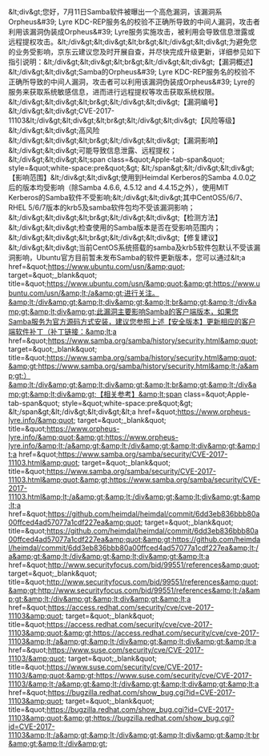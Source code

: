 &amp;lt;div&amp;gt;您好，7月11日Samba软件被曝出一个高危漏洞，该漏洞系Orpheus&amp;#39; Lyre KDC-REP服务名的校验不正确所导致的中间人漏洞，攻击者利用该漏洞伪装成Orpheus&amp;#39; Lyre服务实施攻击，被利用会导致信息泄露或远程提权攻击。&amp;lt;/div&amp;gt;&amp;lt;div&amp;gt;&amp;lt;br&amp;gt;&amp;lt;/div&amp;gt;&amp;lt;div&amp;gt;为避免您的业务受影响，京东云建议您及时开展自查，并尽快完成升级更新，详细参见如下指引说明：&amp;lt;/div&amp;gt;&amp;lt;div&amp;gt;&amp;lt;br&amp;gt;&amp;lt;/div&amp;gt;&amp;lt;div&amp;gt;【漏洞概述】&amp;lt;/div&amp;gt;&amp;lt;div&amp;gt;Samba的Orpheus&amp;#39; Lyre KDC-REP服务名的校验不正确所导致的中间人漏洞，攻击者可以利用该漏洞伪装成Orpheus&amp;#39; Lyre的服务来获取系统敏感信息，进而进行远程提权等攻击获取系统权限。&amp;lt;/div&amp;gt;&amp;lt;div&amp;gt;&amp;lt;br&amp;gt;&amp;lt;/div&amp;gt;&amp;lt;div&amp;gt;【漏洞编号】&amp;lt;/div&amp;gt;&amp;lt;div&amp;gt;CVE-2017-11103&amp;lt;/div&amp;gt;&amp;lt;div&amp;gt;&amp;lt;br&amp;gt;&amp;lt;/div&amp;gt;&amp;lt;div&amp;gt;【风险等级】&amp;lt;/div&amp;gt;&amp;lt;div&amp;gt;高风险&amp;lt;/div&amp;gt;&amp;lt;div&amp;gt;&amp;lt;br&amp;gt;&amp;lt;/div&amp;gt;&amp;lt;div&amp;gt;【漏洞影响】&amp;lt;/div&amp;gt;&amp;lt;div&amp;gt;可能导致信息泄露、远程提权；&amp;lt;/div&amp;gt;&amp;lt;div&amp;gt;&amp;lt;span class=&amp;quot;Apple-tab-span&amp;quot; style=&amp;quot;white-space:pre&amp;quot;&amp;gt;	&amp;lt;/span&amp;gt;&amp;lt;/div&amp;gt;&amp;lt;div&amp;gt;【影响范围】&amp;lt;/div&amp;gt;&amp;lt;div&amp;gt;使用到Heimdal Kerberos的Samba 4.0.0之后的版本均受影响（除Samba 4.6.6, 4.5.12 and 4.4.15之外），使用MIT Kerberos的Samba软件不受影响;&amp;lt;/div&amp;gt;&amp;lt;div&amp;gt;其中CentOS5/6/7、RHEL 5/6/7版本的krb5及samba软件包均不受该漏洞影响；&amp;lt;/div&amp;gt;&amp;lt;div&amp;gt;&amp;lt;br&amp;gt;&amp;lt;/div&amp;gt;&amp;lt;div&amp;gt;【检测方法】&amp;lt;/div&amp;gt;&amp;lt;div&amp;gt;检查使用的Samba版本是否在受影响范围内；&amp;lt;/div&amp;gt;&amp;lt;div&amp;gt;&amp;lt;br&amp;gt;&amp;lt;/div&amp;gt;&amp;lt;div&amp;gt;【修复建议】&amp;lt;/div&amp;gt;&amp;lt;div&amp;gt;当前CentOS系统搭载的samba及krb5软件包默认不受该漏洞影响，Ubuntu官方目前暂未发布Samba的软件更新版本，您可以通过&amp;lt;a href=&amp;quot;https://www.ubuntu.com/usn/&amp;quot; target=&amp;quot;_blank&amp;quot; title=&amp;quot;https://www.ubuntu.com/usn/&amp;quot;&amp;gt;https://www.ubuntu.com/usn/&amp;lt;/a&amp;gt;进行关注。&amp;lt;/div&amp;gt;&amp;lt;div&amp;gt;&amp;lt;br&amp;gt;&amp;lt;/div&amp;gt;&amp;lt;div&amp;gt;此漏洞主要影响Samba的客户端版本，如果您Samba服务为官方源码方式安装，建议您参照上述【安全版本】更新相应的客户端软件补丁（补丁链接：&amp;lt;a href=&amp;quot;https://www.samba.org/samba/history/security.html&amp;quot; target=&amp;quot;_blank&amp;quot; title=&amp;quot;https://www.samba.org/samba/history/security.html&amp;quot;&amp;gt;https://www.samba.org/samba/history/security.html&amp;lt;/a&amp;gt;）&amp;lt;/div&amp;gt;&amp;lt;div&amp;gt;&amp;lt;br&amp;gt;&amp;lt;/div&amp;gt;&amp;lt;div&amp;gt;【相关参考】&amp;lt;span class=&amp;quot;Apple-tab-span&amp;quot; style=&amp;quot;white-space:pre&amp;quot;&amp;gt;	&amp;lt;/span&amp;gt;&amp;lt;/div&amp;gt;&amp;lt;div&amp;gt;&amp;lt;a href=&amp;quot;https://www.orpheus-lyre.info/&amp;quot; target=&amp;quot;_blank&amp;quot; title=&amp;quot;https://www.orpheus-lyre.info/&amp;quot;&amp;gt;https://www.orpheus-lyre.info/&amp;lt;/a&amp;gt;&amp;lt;/div&amp;gt;&amp;lt;div&amp;gt;&amp;lt;a href=&amp;quot;https://www.samba.org/samba/security/CVE-2017-11103.html&amp;quot; target=&amp;quot;_blank&amp;quot; title=&amp;quot;https://www.samba.org/samba/security/CVE-2017-11103.html&amp;quot;&amp;gt;https://www.samba.org/samba/security/CVE-2017-11103.html&amp;lt;/a&amp;gt;&amp;lt;/div&amp;gt;&amp;lt;div&amp;gt;&amp;lt;a href=&amp;quot;https://github.com/heimdal/heimdal/commit/6dd3eb836bbb80a00ffced4ad57077a1cdf227ea&amp;quot; target=&amp;quot;_blank&amp;quot; title=&amp;quot;https://github.com/heimdal/heimdal/commit/6dd3eb836bbb80a00ffced4ad57077a1cdf227ea&amp;quot;&amp;gt;https://github.com/heimdal/heimdal/commit/6dd3eb836bbb80a00ffced4ad57077a1cdf227ea&amp;lt;/a&amp;gt;&amp;lt;/div&amp;gt;&amp;lt;div&amp;gt;&amp;lt;a href=&amp;quot;http://www.securityfocus.com/bid/99551/references&amp;quot; target=&amp;quot;_blank&amp;quot; title=&amp;quot;http://www.securityfocus.com/bid/99551/references&amp;quot;&amp;gt;http://www.securityfocus.com/bid/99551/references&amp;lt;/a&amp;gt;&amp;lt;/div&amp;gt;&amp;lt;div&amp;gt;&amp;lt;a href=&amp;quot;https://access.redhat.com/security/cve/cve-2017-11103&amp;quot; target=&amp;quot;_blank&amp;quot; title=&amp;quot;https://access.redhat.com/security/cve/cve-2017-11103&amp;quot;&amp;gt;https://access.redhat.com/security/cve/cve-2017-11103&amp;lt;/a&amp;gt;&amp;lt;/div&amp;gt;&amp;lt;div&amp;gt;&amp;lt;a href=&amp;quot;https://www.suse.com/security/cve/CVE-2017-11103/&amp;quot; target=&amp;quot;_blank&amp;quot; title=&amp;quot;https://www.suse.com/security/cve/CVE-2017-11103/&amp;quot;&amp;gt;https://www.suse.com/security/cve/CVE-2017-11103/&amp;lt;/a&amp;gt;&amp;lt;/div&amp;gt;&amp;lt;div&amp;gt;&amp;lt;a href=&amp;quot;https://bugzilla.redhat.com/show_bug.cgi?id=CVE-2017-11103&amp;quot; target=&amp;quot;_blank&amp;quot; title=&amp;quot;https://bugzilla.redhat.com/show_bug.cgi?id=CVE-2017-11103&amp;quot;&amp;gt;https://bugzilla.redhat.com/show_bug.cgi?id=CVE-2017-11103&amp;lt;/a&amp;gt;&amp;lt;/div&amp;gt;&amp;lt;div&amp;gt;&amp;lt;br&amp;gt;&amp;lt;/div&amp;gt;